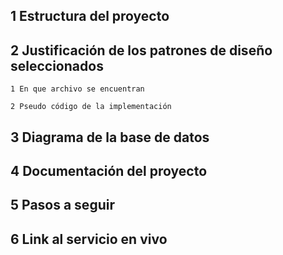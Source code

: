 ## 1 Estructura del proyecto  

## 2 Justificación de los patrones de diseño seleccionados  
    
    1 En que archivo se encuentran  

    2 Pseudo código de la implementación

## 3 Diagrama de la base de datos  

## 4 Documentación del proyecto  

## 5 Pasos a seguir  

## 6 Link al servicio en vivo  
